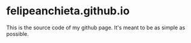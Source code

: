 # felipeanchieta.github.io

This is the source code of my github page. It's meant to be as simple as possible.
